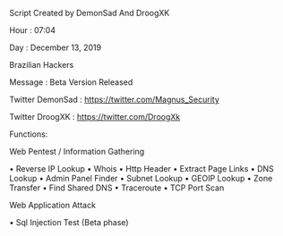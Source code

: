 Script Created by DemonSad And DroogXK

Hour : 07:04

Day : December 13, 2019

Brazilian Hackers

Message : Beta Version Released

Twitter DemonSad : https://twitter.com/Magnus_Security

Twitter DroogXK : https://twitter.com/DroogXk

Functions:

Web Pentest / Information Gathering

• Reverse IP Lookup
• Whois 
• Http Header
• Extract Page Links
• DNS Lookup
• Admin Panel Finder
• Subnet Lookup
• GEOIP Lookup
• Zone Transfer
• Find Shared DNS
• Traceroute
• TCP Port Scan

Web Application Attack

• Sql Injection Test (Beta phase)


